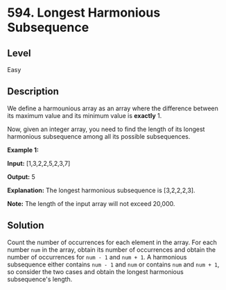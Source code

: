 # 594. Longest Harmonious Subsequence
## Level
Easy

## Description
We define a harmounious array as an array where the difference between its maximum value and its minimum value is **exactly** 1.

Now, given an integer array, you need to find the length of its longest harmonious subsequence among all its possible subsequences.

**Example 1:**

**Input:** [1,3,2,2,5,2,3,7]

**Output:** 5

**Explanation:** The longest harmonious subsequence is [3,2,2,2,3].

**Note:** The length of the input array will not exceed 20,000.

## Solution
Count the number of occurrences for each element in the array. For each number `num` in the array, obtain its number of occurrences and obtain the number of occurrences for `num - 1` and `num + 1`. A harmonious subsequence either contains `num - 1` and `num` or contains `num` and `num + 1`, so consider the two cases and obtain the longest harmonious subsequence's length.

